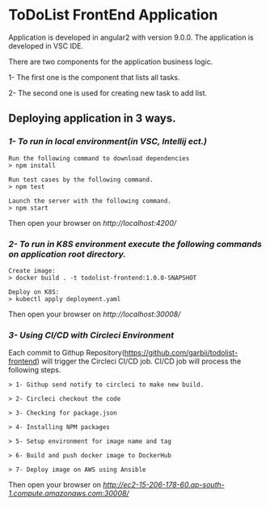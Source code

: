 # ToDoList FrontEnd Application

Application is developed in angular2 with version 9.0.0.
The application is developed in VSC IDE.

There are two components for the application business logic.

1- The first one is the component that lists all tasks.

2- The second one is used for creating new task to add list. 

## Deploying application in 3 ways.

### *1- To run in local environment(in VSC, Intellij ect.)*
```
Run the following command to download dependencies
> npm install

Run test cases by the following command.
> npm test

Launch the server with the following command.
> npm start
```
Then open your browser on *http://localhost:4200/*

### *2- To run in K8S environment execute the following commands on application root directory.*
```
Create image:
> docker build . -t todolist-frontend:1.0.0-SNAPSHOT

Deploy on K8S:
> kubectl apply deployment.yaml
```
Then open your browser on *http://localhost:30008/*

### *3- Using CI/CD with Circleci Environment* 

Each commit to Githup Repository(https://github.com/garbii/todolist-frontend)
will trigger the Circleci CI/CD job. CI/CD job will process the following steps.
```
> 1- Githup send notify to circleci to make new build.

> 2- Circleci checkout the code

> 3- Checking for package.json

> 4- Installing NPM packages

> 5- Setup environment for image name and tag

> 6- Build and push docker image to DockerHub 

> 7- Deploy image on AWS using Ansible
```
Then open your browser on *http://ec2-15-206-178-60.ap-south-1.compute.amazonaws.com:30008/*
